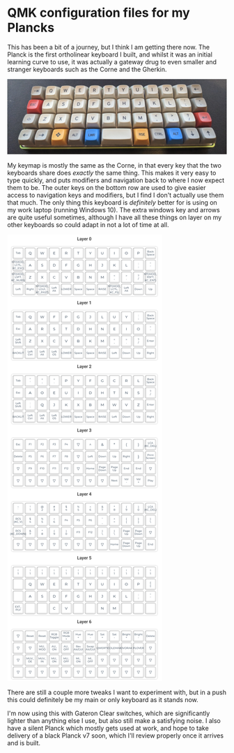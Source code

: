 # QMK configuration files for my Plancks

This has been a bit of a journey, but I think I am getting there now. The Planck is the first ortholinear keyboard I built, and whilst it was an initial learning curve to use, it was actually a gateway drug to even smaller and stranger keyboards such as the Corne and the Gherkin.

![The first keyboard I built](./images/planck.jpg)

My keymap is mostly the same as the Corne, in that every key that the two keyboards share does _exactly_ the same thing. This makes it very easy to type quickly, and puts modifiers and navigation back to where I now expect them to be. The outer keys on the bottom row are used to give easier access to navigation keys and modifiers, but I find I don't actually use them that much. The only thing this keyboard is _definitely_ better for is using on my work laptop (running Windows 10). The extra windows key and arrows are quite useful sometimes, although I have all these things on layer on my other keyboards so could adapt in not a lot of time at all.

![planck keymap](./images/planck_keymap.png)

There are still a couple more tweaks I want to experiment with, but in a push this could definitely be my main or only keyboard as it stands now. 

I'm now using this with Gateron Clear switches, which are significantly lighter than anything else I use, but also still make a satisfying noise. I also have a silent Planck which mostly gets used at work, and hope to take delivery of a black Planck v7 soon, which I'll review properly once it arrives and is built.

